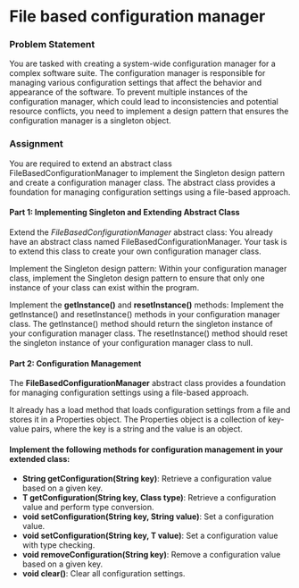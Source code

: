 # File based configuration manager
### Problem Statement
You are tasked with creating a system-wide configuration manager for a complex software suite. The configuration manager
is responsible for managing various configuration settings that affect the behavior and appearance of the software. 
To prevent multiple instances of the configuration manager, which could lead to inconsistencies and potential resource 
conflicts, you need to implement a design pattern that ensures the configuration manager is a singleton object.

### Assignment
You are required to extend an abstract class FileBasedConfigurationManager to implement the Singleton design pattern 
and create a configuration manager class. The abstract class provides a foundation for managing configuration settings 
using a file-based approach.

#### Part 1: Implementing Singleton and Extending Abstract Class
Extend the _FileBasedConfigurationManager_ abstract class: 
You already have an abstract class named FileBasedConfigurationManager. Your task is to extend this class to create your
own configuration manager class.

Implement the Singleton design pattern: 
Within your configuration manager class, implement the Singleton design pattern to ensure that only one instance of your 
class can exist within the program.

Implement the __getInstance()__ and __resetInstance()__ methods: 
Implement the getInstance() and resetInstance() methods in your configuration manager class. 
The getInstance() method should return the singleton instance of your configuration manager class. 
The resetInstance() method should reset the singleton instance of your configuration manager class to null.

#### Part 2: Configuration Management
The __FileBasedConfigurationManager__ abstract class provides a foundation for managing configuration settings using a 
file-based approach.

It already has a load method that loads configuration settings from a file and stores it in a Properties object. 
The Properties object is a collection of key-value pairs, where the key is a string and the value is an object.

#### Implement the following methods for configuration management in your extended class: 

* __String getConfiguration(String key)__: Retrieve a configuration value based on a given key.
* __<T> T getConfiguration(String key, Class<T> type)__: Retrieve a configuration value and perform type conversion.
* __void setConfiguration(String key, String value)__: Set a configuration value.
* __<T> void setConfiguration(String key, T value)__: Set a configuration value with type checking.
* __void removeConfiguration(String key)__: Remove a configuration value based on a given key.
* __void clear()__: Clear all configuration settings.